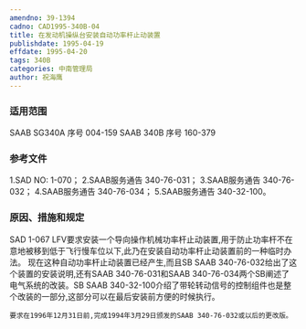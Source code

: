 ```yaml
---
amendno: 39-1394
cadno: CAD1995-340B-04
title: 在发动机操纵台安装自动功率杆止动装置
publishdate: 1995-04-19
effdate: 1995-04-20
tags: 340B
categories: 中南管理局
author: 祝海鹰
---
```


### 适用范围 
SAAB SG340A 序号 004-159
SAAB 340B 序号 160-379

### 参考文件
1.SAD 
NO: 1-070；
    2.SAAB服务通告 340-76-031；
    3.SAAB服务通告 340-76-032；
    4.SAAB服务通告 340-76-034；
    5.SAAB服务通告 340-32-100。


### 原因、措施和规定 
SAD 1-067 LFV要求安装一个导向操作机械功率杆止动装置,用于防止功率杆不在意地被移到低于飞行慢车位以下,此乃在安装自动功率杆止动装置前的一种临时办法。 
    现在这种自动功率杆止动装置已经产生,而且SB SAAB 340-76-032给出了这个装置的安装说明,还有SAAB 340-76-031和SAAB 340-76-034两个SB阐述了电气系统的改装。SB SAAB 340-32-100介绍了带轮转动信号的控制组件也是整个改装的一部分,这部分可以在最后安装前方便的时候执行。 
  
    要求在1996年12月31日前,完成1994年3月29日颁发的SAAB 340-76-032或以后的更改版。
